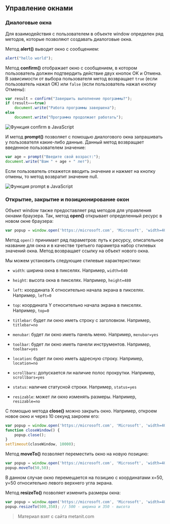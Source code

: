 ## Управление окнами

### Диалоговые окна

Для взаимодействия с пользователем в объекте window определен ряд методов, которые позволяют создавать диалоговые окна.

Метод **alert()** выводит окно с сообщением:

```js
alert("hello world");
```

Метод **confirm()** отображает окно с сообщением, в котором пользователь должен подтвердить действие двух кнопок OK и Отмена. В зависимости от выбора пользователя метод возвращает `true` (если пользователь нажал OK) или `false`  (если пользователь нажал кнопку Отмены):

```js
var result = confirm("Завершить выполнение программы?");
if (result===true)
    document.write("Работа программы завершена");
else
    document.write("Программа продолжает работать");
```

![Функция confirm в JavaScript](https://metanit.com/web/javascript/pics/confirm.png)

И метод **prompt()** позволяет с помощью диалогового окна запрашивать у пользователя какие-либо данные. Данный метод возвращает введенное пользователем значение:

```js
var age = prompt("Введите свой возраст:");
document.write("Вам " + age + " лет");
```

Если пользователь откажется вводить значение и нажмет на кнопку отмены, то метод возвратит значение null.

![Функция prompt в JavaScript](https://metanit.com/web/javascript/pics/prompt.png)

### Открытие, закрытие и позиционирование окон

Объект window также предоставляет ряд методов для управления окнами браузера. Так, метод **open()** открывает определенный ресурс в новом окне браузера:

```js
var popup = window.open('https://microsoft.com', 'Microsoft', 'width=400, height=400, resizable=yes');
```

Метод `open()` принимает ряд параметров: путь к ресурсу, описательное название для окна и в качестве третьего параметра набор стилевых значений окна. Метод возвращает ссылку на объект нового окна.

Мы можем установить следующие стилевые характеристики:

- `width`: ширина окна в пикселях. Например, `width=640`

- `height`: высота окна в пикселях. Например, `height=480`

- `left`: координата X относительно начала экрана в пикселях. Например, `left=0`

- `top`: координата Y относительно начала экрана в пикселях. Например, `top=0`

- `titlebar`: будет ли окно иметь строку с заголовком. Например, `titlebar=no`

- `menubar`: будет ли окно иметь панель меню. Например, `menubar=yes`

- `toolbar`: будет ли окно иметь панели инструментов. Например, `toolbar=yes`

- `location`: будет ли окно иметь адресную строку. Например, `location=no`

- `scrollbars`: допускается ли наличие полос прокрутки. Например, `scrollbars=yes`

- `status`: наличие статусной строки. Например, `status=yes`

- `resizable`: может ли окно изменять размеры. Например, `resizable=no`

С помощью метода **close()** можно закрыть окно. Например, откроем новое окно и через 10 секунд закроем его:

```js
var popup = window.open('https://microsoft.com', 'Microsoft', 'width=400, height=400, resizable=yes');
function closeWindow() {
    popup.close();
}
setTimeout(closeWindow, 10000);
```

Метод **moveTo()** позволяет переместить окно на новую позицию:

```js
var popup = window.open('https://microsoft.com', 'Microsoft', 'width=400, height=400, resizable=yes');
popup.moveTo(50,50);
```

В данном случае окно перемещается на позицию с координатами x=50, y=50 относительно левого верхнего угла экрана.

Метод **resizeTo()** позволяет изменить размеры окна:

```js
var popup = window.open('https://microsoft.com', 'Microsoft', 'width=400, height=400, resizable=yes');
popup.resizeTo(500,350); // 500 - ширина и 350 - высота
```


> Материал взят с сайта metanit.com
